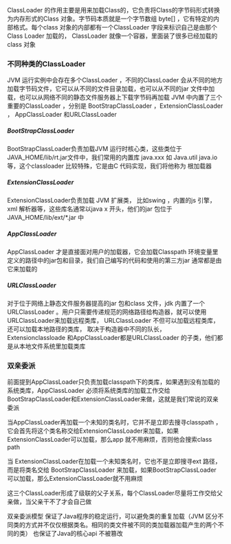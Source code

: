 ClassLoader 的作用主要是用来加载Class的，它负责将Class的字节码形式转换为内存形式的Class 对象。字节码本质就是一个字节数组 byte[] ，它有特定的内部格式。每个class 对象的内部都有一个ClassLoader 字段来标识自己是由那个Class Loader 加载的， ClassLoader 就像一个容器，里面装了很多已经加载的class 对象

### 不同种类的ClassLoader
JVM 运行实例中会存在多个ClassLoader ，不同的ClassLoader 会从不同的地方加载字节码文件，它可以从不同的文件目录加载，也可以从不同的jar 文件中加载，也可以从网络不同的静态文件服务器上下载字节码再加载
JVM 中内置了三个重要的ClassLoader  ，分别是 BootStrapClassLoader  ，ExtensionClassLoader  ， AppClassLoader 和URLClassLoader

##### BootStrapClassLoader  
BootStrapClassLoader负责加载JVM 运行时核心类，这些类位于 JAVA_HOME/lib/rt.jar文件中，我们常用的内置库 java.xxx 如  Java.util java.io 等，这个classloader 比较特殊，它是由C 代码实现，我们将他称为 根加载器
##### ExtensionClassLoader   
ExtensionClassLoader负责加载 JVM 扩展类， 比如swing ，内置的js 引擎，xml 解析器等，这些库名通常以java x 开头，他们的jar 包位于  JAVA_HOME/lib/ext/*.jar  中
##### AppClassLoader 
AppClassLoader 才是直接面对用户的加载器，它会加载Classpath 环境变量里定义的路径中的jar包和目录，我们自己编写的代码和使用的第三方jar 通常都是由它来加载的
##### URLClassLoader
对于位于网络上静态文件服务器提高的jar  包和class 文件，jdk 内置了一个URLClassLoader 。用户只需要传递规范的网络路径给构造器，就可以使用URLClassLoader来加载远程类库， URLClassLoader 不但可以加载远程类库，还可以加载本地路径的类库， 取决于构造器中不同的队长， Extensionclassloade 和AppClassLoader都是URLClassLoader 的子类，他们都是从本地文件系统里加载类库

### 双亲委派
前面提到AppClassLoader只负责加载classpath下的类库，如果遇到没有加载的系统类库，AppClassLoader 必须将系统类库的加载工作交给BootStrapClassLoader和ExtensionClassLoader来做，这就是我们常说的双亲委派

当AppClassLoader再加载一个未知的类名时，它并不是立即去搜寻classpath ，它会首先将这个类名称交给ExtensionClassLoader来加载，如果ExtensionClassLoader可以加载，那么app 就不用麻烦，否则他会搜索class path

当 ExtensionClassLoader在加载一个未知类名时，它也不是立即搜寻ext 路径，而是将类名交给 BootStrapClassLoader 来加载，如果BootStrapClassLoader 可以加载，那么ExtensionClassLoader就不用麻烦

这三个ClassLoader形成了级联的父子关系，每个ClassLoader尽量将工作交给父亲做，当父亲干不了才会自己做

双亲委派模型 保证了Java程序的稳定运行，可以避免类的重复加载（JVM 区分不同类的方式并不仅仅根据类名。相同的类文件被不同的类加载器加载产生的两个不同的类） 也保证了Java的核心api 不被篡改
